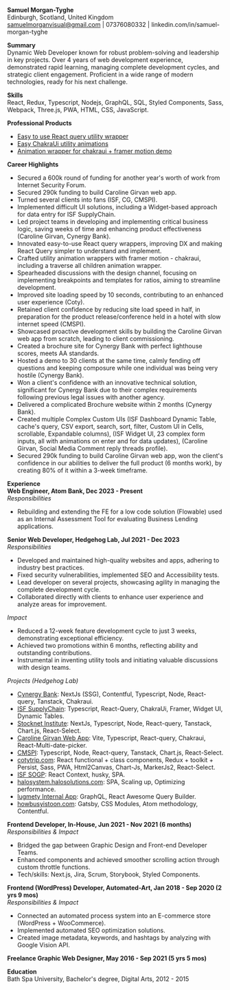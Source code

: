 **Samuel Morgan-Tyghe**  
Edinburgh, Scotland, United Kingdom  
samuelmorganvisual@gmail.com | 07376080332 | linkedin.com/in/samuel-morgan-tyghe

**Summary**  
Dynamic Web Developer known for robust problem-solving and leadership in key projects. Over 4 years of web development experience, demonstrated rapid learning, managing complete development cycles, and strategic client engagement. Proficient in a wide range of modern technologies, ready for his next challenge.

**Skills**  
React, Redux, Typescript, Nodejs, GraphQL, SQL, Styled Components, Sass, Webpack, Three.js, PWA, HTML, CSS, JavaScript.

**Professional Products**
- [Easy to use React query utility wrapper](https://www.npmjs.com/package/easy-query-hooks)
- [Easy ChakraUi utility animations](https://www.npmjs.com/package/easy-chakra-animate)
- [Animation wrapper for chakraui + framer motion demo](https://643c599e10255e45ba42fdae-celzvjwdvb.chromatic.com/?path=/story/animations-onscroll--default)

**Career Highlights**  
- Secured a 600k round of funding for another year's worth of work from Internet Security Forum.
- Secured 290k funding to build Caroline Girvan web app.
- Turned several clients into fans (ISF, CG, CMSPI).
- Implemented difficult UI solutions, including a Widget-based approach for data entry for ISF SupplyChain.
- Led project teams in developing and implementing critical business logic, saving weeks of time and enhancing product effectiveness (Caroline Girvan, Cynergy Bank).
- Innovated easy-to-use React query wrappers, improving DX and making React Query simpler to understand and implement.
- Crafted utility animation wrappers with framer motion - chakraui, including a traverse all children animation wrapper.
- Spearheaded discussions with the design channel, focusing on implementing breakpoints and templates for ratios, aiming to streamline development.
- Improved site loading speed by 10 seconds, contributing to an enhanced user experience (Coty).
- Retained client confidence by reducing site load speed in half, in preparation for the product release/conference held in a hotel with slow internet speed (CMSPI).
- Showcased proactive development skills by building the Caroline Girvan web app from scratch, leading to client commissioning. 
- Created a brochure site for Cynergy Bank with perfect lighthouse scores, meets AA standards.
- Hosted a demo to 30 clients at the same time, calmly fending off questions and keeping composure while one individual was being very hostile (Cynergy Bank).
- Won a client's confidence with an innovative technical solution, significant for Cynergy Bank due to their complex requirements following previous legal issues with another agency. 
- Delivered a complicated Brochure website within 2 months (Cynergy Bank).
- Created multiple Complex Custom UIs (ISF Dashboard Dynamic Table, cache's query, CSV export, search, sort, filter, Custom UI in Cells, scrollable, Expandable columns), (ISF Widget UI, 23 complex form inputs, all with animations on enter and for data updates), (Caroline Girvan, Social Media Comment reply threads profile).
- Secured 290k funding to build Caroline Girvan web app, won the client's confidence in our abilities to deliver the full product (6 months work), by creating 80% of it within a 3-week timeframe.

**Experience**  
**Web Engineer, Atom Bank, Dec 2023 - Present**  
*Responsibilities*  
- Rebuilding and extending the FE for a low code solution (Flowable) used as an Internal Assessment Tool for evaluating Business Lending applications.

**Senior Web Developer, Hedgehog Lab, Jul 2021 - Dec 2023**  
*Responsibilities*  
- Developed and maintained high-quality websites and apps, adhering to industry best practices.
- Fixed security vulnerabilities, implemented SEO and Accessibility tests.
- Lead developer on several projects, showcasing agility in managing the complete development cycle.
- Collaborated directly with clients to enhance user experience and analyze areas for improvement.

*Impact*  
- Reduced a 12-week feature development cycle to just 3 weeks, demonstrating exceptional efficiency.
- Achieved two promotions within 6 months, reflecting ability and outstanding contributions.
- Instrumental in inventing utility tools and initiating valuable discussions with design teams.

*Projects (Hedgehog Lab)*  
- [Cynergy Bank](https://cmspi.com/): NextJs (SSG), Contentful, Typescript, Node, React-query, Tanstack, Chakraui.
- [ISF SupplyChain](https://www.securityforum.org/services/supply-chain-management-assessment/): Typescript, React-Query, ChakraUi, Framer, Widget UI, Dynamic Tables.
- [Stocknet Institute](https://stocknetinstitute.com/): NextJs, Typescript, Node, React-query, Tanstack, Chart.js, React-Select.
- [Caroline Girvan Web App](https://cgxapp.com/): Vite, Typescript, React-query, Chakraui, React-Multi-date-picker.
- [CMSPI](https://cmspi.com/): Typescript, Node, React-query, Tanstack, Chart.js, React-Select.
- [cotytrip.com](https://cotytrip.com/): React functional + class components, Redux + toolkit + Persist, Sass, PWA, Html2Canvas, Chart-Js, MarkerJs2, React-Select.
- [ISF SOGP](https://www.securityforum.org/solutions-and-insights/standard-of-good-practice-for-information-security/): React Context, husky, SPA.
- [halosystem.halosolutions.com](https://halosystem.halosolutions.com/login): SPA, Scaling up, Optimizing performance.
- [lugmety Internal App](https://lugmety.com/): GraphQL, React Awesome Query Builder.
- [howbusyistoon.com](https://howbusyistoon.com/): Gatsby, CSS Modules, Atom methodology, Contentful.

**Frontend Developer, In-House, Jun 2021 - Nov 2021 (6 months)**  
*Responsibilities & Impact*  
- Bridged the gap between Graphic Design and Front-end Developer Teams.
- Enhanced components and achieved smoother scrolling action through custom throttle functions.
- Tech/skills: Next.js, Jira, Scrum, Storybook, Styled Components.

**Frontend (WordPress) Developer, Automated-Art, Jan 2018 - Sep 2020 (2 yrs 9 mos)**  
*Responsibilities & Impact*  
- Connected an automated process system into an E-commerce store (WordPress + WooCommerce).
- Implemented automated SEO optimization solutions.
- Created image metadata, keywords, and hashtags by analyzing with Google Vision API.

**Freelance Graphic Web Designer, May 2016 - Sep 2021 (5 yrs 5 mos)**  

**Education**  
Bath Spa University, Bachelor's degree, Digital Arts, 2012 - 2015
